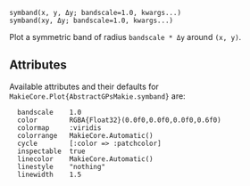 ```
symband(x, y, Δy; bandscale=1.0, kwargs...)
symband(xy, Δy; bandscale=1.0, kwargs...)
```

Plot a symmetric band of radius `bandscale * Δy` around `(x, y)`.

## Attributes

Available attributes and their defaults for `MakieCore.Plot{AbstractGPsMakie.symband}` are: 

```
  bandscale    1.0
  color        RGBA{Float32}(0.0f0,0.0f0,0.0f0,0.6f0)
  colormap     :viridis
  colorrange   MakieCore.Automatic()
  cycle        [:color => :patchcolor]
  inspectable  true
  linecolor    MakieCore.Automatic()
  linestyle    "nothing"
  linewidth    1.5
```
